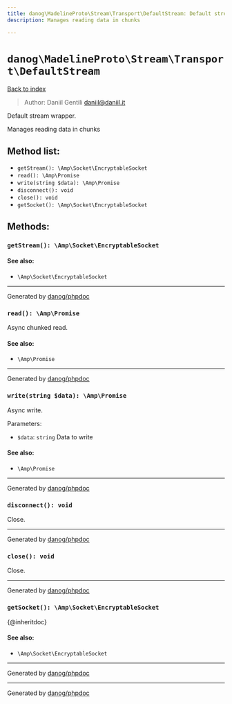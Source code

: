 ```yaml
---
title: danog\MadelineProto\Stream\Transport\DefaultStream: Default stream wrapper.
description: Manages reading data in chunks

---
```

# `danog\MadelineProto\Stream\Transport\DefaultStream`
[Back to index](../../../../index.md)

> Author: Daniil Gentili <daniil@daniil.it>  
  

Default stream wrapper.  

Manages reading data in chunks


## Method list:
* `getStream(): \Amp\Socket\EncryptableSocket`
* `read(): \Amp\Promise`
* `write(string $data): \Amp\Promise`
* `disconnect(): void`
* `close(): void`
* `getSocket(): \Amp\Socket\EncryptableSocket`

## Methods:
### `getStream(): \Amp\Socket\EncryptableSocket`




#### See also: 
* `\Amp\Socket\EncryptableSocket`



---
Generated by [danog/phpdoc](https://phpdoc.daniil.it)

### `read(): \Amp\Promise`

Async chunked read.


#### See also: 
* `\Amp\Promise`



---
Generated by [danog/phpdoc](https://phpdoc.daniil.it)

### `write(string $data): \Amp\Promise`

Async write.


Parameters:
* `$data`: `string` Data to write  


#### See also: 
* `\Amp\Promise`



---
Generated by [danog/phpdoc](https://phpdoc.daniil.it)

### `disconnect(): void`

Close.


---
Generated by [danog/phpdoc](https://phpdoc.daniil.it)

### `close(): void`

Close.


---
Generated by [danog/phpdoc](https://phpdoc.daniil.it)

### `getSocket(): \Amp\Socket\EncryptableSocket`

{@inheritdoc}


#### See also: 
* `\Amp\Socket\EncryptableSocket`



---
Generated by [danog/phpdoc](https://phpdoc.daniil.it)

---
Generated by [danog/phpdoc](https://phpdoc.daniil.it)

